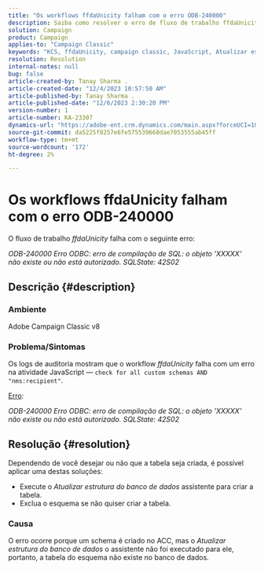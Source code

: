 ```yaml
---
title: "Os workflows ffdaUnicity falham com o erro ODB-240000"
description: Saiba como resolver o erro de fluxo de trabalho ffdaUnicity.
solution: Campaign
product: Campaign
applies-to: "Campaign Classic"
keywords: "KCS, ffdaUnicity, campaign classic, JavaScript, Atualizar estrutura do banco de dados, schema"
resolution: Resolution
internal-notes: null
bug: false
article-created-by: Tanay Sharma .
article-created-date: "12/4/2023 10:57:50 AM"
article-published-by: Tanay Sharma .
article-published-date: "12/6/2023 2:30:20 PM"
version-number: 1
article-number: KA-23307
dynamics-url: "https://adobe-ent.crm.dynamics.com/main.aspx?forceUCI=1&pagetype=entityrecord&etn=knowledgearticle&id=c48183f0-9392-ee11-be37-6045bd0061cb"
source-git-commit: da5225f0257e6fe575539668dae7053555ab45ff
workflow-type: tm+mt
source-wordcount: '172'
ht-degree: 2%

---
```


# Os workflows ffdaUnicity falham com o erro ODB-240000


O fluxo de trabalho *ffdaUnicity* falha com o seguinte erro:

*ODB-240000 Erro ODBC: erro de compilação de SQL: o objeto &#39;XXXXX&#39; não existe ou não está autorizado. SQLState: 42S02*

## Descrição {#description}


### Ambiente

Adobe Campaign Classic v8

### Problema/Sintomas

Os logs de auditoria mostram que o workflow *ffdaUnicity* falha com um erro na atividade JavaScript — `check for all custom schemas AND "nms:recipient"`.

<u>Erro</u>:

*ODB-240000 Erro ODBC: erro de compilação de SQL: o objeto &#39;XXXXX&#39; não existe ou não está autorizado. SQLState: 42S02*


## Resolução {#resolution}


Dependendo de você desejar ou não que a tabela seja criada, é possível aplicar uma destas soluções:

- Execute o *Atualizar estrutura do banco de dados* assistente para criar a tabela.
- Exclua o esquema se não quiser criar a tabela.


### Causa

O erro ocorre porque um schema é criado no ACC, mas o *Atualizar estrutura do banco de dados* o assistente não foi executado para ele, portanto, a tabela do esquema não existe no banco de dados.
